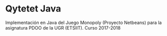 # Qytetet Java

Implementación en Java del Juego Monopoly (Proyecto Netbeans) para la asignatura PDOO de la UGR (ETSIIT). 
Curso 2017-2018
